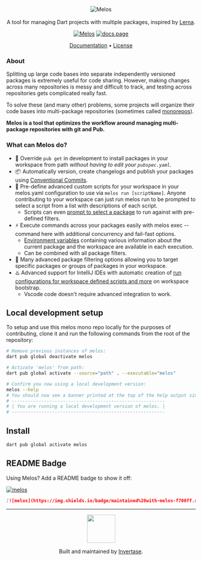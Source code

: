 <p align="center">
  <img src="https://static.invertase.io/assets/melos-logo.png" alt="Melos" /> <br /><br />
  <span>A tool for managing Dart projects with multiple packages, inspired by <a href="https://lerna.js.org">Lerna</a>.</span>
</p>

<p align="center">
  <a href="https://github.com/invertase/melos#readme-badge"><img src="https://img.shields.io/badge/maintained%20with-melos-f700ff.svg?style=flat-square" alt="Melos" /></a>
  <a href="https://docs.page"><img src="https://img.shields.io/badge/powered%20by-docs.page-34C4AC.svg?style=flat-square" alt="docs.page" /></a>
</p>


<p align="center">
  <a href="https://melos.invertase.dev">Documentation</a> &bull; 
  <a href="https://github.com/invertase/melos/blob/master/LICENSE">License</a>
</p>

### About

Splitting up large code bases into separate independently versioned packages is extremely useful for code sharing. However, making changes across many repositories is messy and difficult to track, and testing across repositories gets complicated really fast.

To solve these (and many other) problems, some projects will organize their code bases into multi-package repositories (sometimes called [monorepos](https://en.wikipedia.org/wiki/Monorepo)).

**Melos is a tool that optimizes the workflow around managing multi-package repositories with git and Pub.**

### What can Melos do?

- 🔗 Override `pub get` in development to install packages in your workspace from path _without having to edit your `pubspec.yaml`_.
- 📦 Automatically version, create changelogs and publish your packages using [Conventional Commits](https://www.conventionalcommits.org/en/v1.0.0/).
- 📜 Pre-define advanced custom scripts for your workspace in your melos.yaml configuration to use via `melos run [scriptName]`. Anyone contributing to your workspace can just run melos run to be prompted to select a script from a list with descriptions of each script.
  - Scripts can even [prompt to select a package](https://github.com/invertase/melos/pull/34) to run against with pre-defined filters.
- ⚡ Execute commands across your packages easily with melos exec -- command here with additional concurrency and fail-fast options.
  - [Environment variables](https://github.com/invertase/melos/issues/3) containing various information about the current package and the workspace are available in each execution.
  - Can be combined with all package filters.
- 🎯 Many advanced package filtering options allowing you to target specific packages or groups of packages in your workspace.
- ♨️ Advanced support for IntelliJ IDEs with automatic creation of [run configurations for workspace defined scripts and more](https://github.com/invertase/melos/issues/9) on workspace bootstrap.
  - Vscode code doesn't require advanced integration to work.

## Local development setup

To setup and use this melos mono repo locally for the purposes of contributing, clone it and run the following commands from the root of the repository:

```bash
# Remove previous instances of melos:
dart pub global deactivate melos

# Activate 'melos' from path:
dart pub global activate --source="path" . --executable="melos"

# Confirm you now using a local development version:
melos --help
# You should now see a banner printed at the top of the help output similar to:
# ---------------------------------------------------------
# | You are running a local development version of melos. |
# ---------------------------------------------------------
```

## Install

```bash
dart pub global activate melos
```

## README Badge

Using Melos? Add a README badge to show it off:

[![melos](https://img.shields.io/badge/maintained%20with-melos-f700ff.svg?style=flat-square)](https://github.com/invertase/melos)

```markdown
[![melos](https://img.shields.io/badge/maintained%20with-melos-f700ff.svg?style=flat-square)](https://github.com/invertase/melos)
```

---

<p align="center">
  <a href="https://invertase.io/?utm_source=readme&utm_medium=footer&utm_campaign=melos">
    <img width="75px" src="https://static.invertase.io/assets/invertase/invertase-rounded-avatar.png">
  </a>
  <p align="center">
    Built and maintained by <a href="https://invertase.io/?utm_source=readme&utm_medium=footer&utm_campaign=melos">Invertase</a>.
  </p>
</p>
